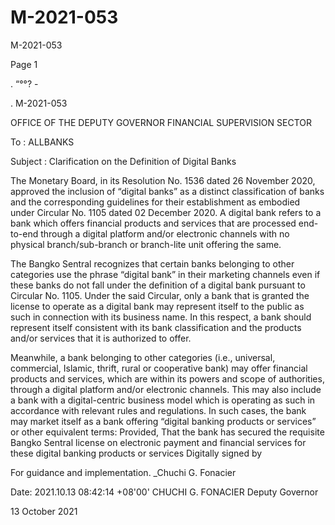 # M-2021-053

M-2021-053

Page 1

. “°°? -

. M-2021-053

OFFICE OF THE DEPUTY GOVERNOR FINANCIAL SUPERVISION SECTOR

To : ALLBANKS

Subject : Clarification on the Definition of Digital Banks

The Monetary Board, in its Resolution No. 1536 dated 26 November 2020, approved the inclusion of “digital banks” as a distinct classification of banks and the corresponding guidelines for their establishment as embodied under Circular No. 1105 dated 02 December 2020. A digital bank refers to a bank which offers financial products and services that are processed end-to-end through a digital platform and/or electronic channels with no physical branch/sub-branch or branch-lite unit offering the same.

The Bangko Sentral recognizes that certain banks belonging to other categories use the phrase “digital bank” in their marketing channels even if these banks do not fall under the definition of a digital bank pursuant to Circular No. 1105. Under the said Circular, only a bank that is granted the license to operate as a digital bank may represent itself to the public as such in connection with its business name. In this respect, a bank should represent itself consistent with its bank classification and the products and/or services that it is authorized to offer.

Meanwhile, a bank belonging to other categories (i.e., universal, commercial, Islamic, thrift, rural or cooperative bank) may offer financial products and services, which are within its powers and scope of authorities, through a digital platform and/or electronic channels. This may also include a bank with a digital-centric business model which is operating as such in accordance with relevant rules and regulations. In such cases, the bank may market itself as a bank offering “digital banking products or services” or other equivalent terms: Provided, That the bank has secured the requisite Bangko Sentral license on electronic payment and financial services for these digital banking products or services Digitally signed by

For guidance and implementation. _Chuchi G. Fonacier

Date: 2021.10.13 08:42:14 +08'00' CHUCHI G. FONACIER Deputy Governor

13 October 2021